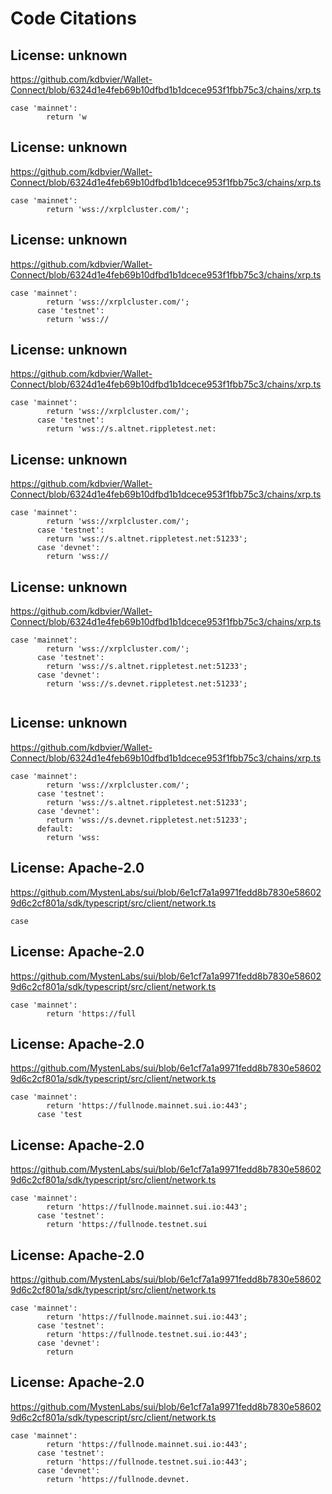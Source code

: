 # Code Citations

## License: unknown
https://github.com/kdbvier/Wallet-Connect/blob/6324d1e4feb69b10dfbd1b1dcece953f1fbb75c3/chains/xrp.ts

```
case 'mainnet':
        return 'w
```


## License: unknown
https://github.com/kdbvier/Wallet-Connect/blob/6324d1e4feb69b10dfbd1b1dcece953f1fbb75c3/chains/xrp.ts

```
case 'mainnet':
        return 'wss://xrplcluster.com/';
```


## License: unknown
https://github.com/kdbvier/Wallet-Connect/blob/6324d1e4feb69b10dfbd1b1dcece953f1fbb75c3/chains/xrp.ts

```
case 'mainnet':
        return 'wss://xrplcluster.com/';
      case 'testnet':
        return 'wss://
```


## License: unknown
https://github.com/kdbvier/Wallet-Connect/blob/6324d1e4feb69b10dfbd1b1dcece953f1fbb75c3/chains/xrp.ts

```
case 'mainnet':
        return 'wss://xrplcluster.com/';
      case 'testnet':
        return 'wss://s.altnet.rippletest.net:
```


## License: unknown
https://github.com/kdbvier/Wallet-Connect/blob/6324d1e4feb69b10dfbd1b1dcece953f1fbb75c3/chains/xrp.ts

```
case 'mainnet':
        return 'wss://xrplcluster.com/';
      case 'testnet':
        return 'wss://s.altnet.rippletest.net:51233';
      case 'devnet':
        return 'wss://
```


## License: unknown
https://github.com/kdbvier/Wallet-Connect/blob/6324d1e4feb69b10dfbd1b1dcece953f1fbb75c3/chains/xrp.ts

```
case 'mainnet':
        return 'wss://xrplcluster.com/';
      case 'testnet':
        return 'wss://s.altnet.rippletest.net:51233';
      case 'devnet':
        return 'wss://s.devnet.rippletest.net:51233';
      
```


## License: unknown
https://github.com/kdbvier/Wallet-Connect/blob/6324d1e4feb69b10dfbd1b1dcece953f1fbb75c3/chains/xrp.ts

```
case 'mainnet':
        return 'wss://xrplcluster.com/';
      case 'testnet':
        return 'wss://s.altnet.rippletest.net:51233';
      case 'devnet':
        return 'wss://s.devnet.rippletest.net:51233';
      default:
        return 'wss:
```


## License: Apache-2.0
https://github.com/MystenLabs/sui/blob/6e1cf7a1a9971fedd8b7830e586029d6c2cf801a/sdk/typescript/src/client/network.ts

```
case 
```


## License: Apache-2.0
https://github.com/MystenLabs/sui/blob/6e1cf7a1a9971fedd8b7830e586029d6c2cf801a/sdk/typescript/src/client/network.ts

```
case 'mainnet':
        return 'https://full
```


## License: Apache-2.0
https://github.com/MystenLabs/sui/blob/6e1cf7a1a9971fedd8b7830e586029d6c2cf801a/sdk/typescript/src/client/network.ts

```
case 'mainnet':
        return 'https://fullnode.mainnet.sui.io:443';
      case 'test
```


## License: Apache-2.0
https://github.com/MystenLabs/sui/blob/6e1cf7a1a9971fedd8b7830e586029d6c2cf801a/sdk/typescript/src/client/network.ts

```
case 'mainnet':
        return 'https://fullnode.mainnet.sui.io:443';
      case 'testnet':
        return 'https://fullnode.testnet.sui
```


## License: Apache-2.0
https://github.com/MystenLabs/sui/blob/6e1cf7a1a9971fedd8b7830e586029d6c2cf801a/sdk/typescript/src/client/network.ts

```
case 'mainnet':
        return 'https://fullnode.mainnet.sui.io:443';
      case 'testnet':
        return 'https://fullnode.testnet.sui.io:443';
      case 'devnet':
        return
```


## License: Apache-2.0
https://github.com/MystenLabs/sui/blob/6e1cf7a1a9971fedd8b7830e586029d6c2cf801a/sdk/typescript/src/client/network.ts

```
case 'mainnet':
        return 'https://fullnode.mainnet.sui.io:443';
      case 'testnet':
        return 'https://fullnode.testnet.sui.io:443';
      case 'devnet':
        return 'https://fullnode.devnet.
```


